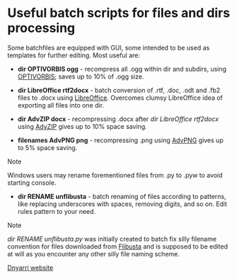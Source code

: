 # Useful batch scripts for files and dirs processing

Some batchfiles are equipped with GUI, some intended to be used as templates for further editing.
Most useful are:  

- **dir OPTIVORBIS ogg** - recompress all .ogg within dir and subdirs, using [OPTIVORBIS](https://git.codeproxy.net/OptiVorbis/OptiVorbis/releases); saves up to 10% of .ogg size.  

- **dir LibreOffice rtf2docx** - batch conversion of .rtf, .doc,  .odt and .fb2 files to .docx using [LibreOffice](https://www.libreoffice.org/). Overcomes clumsy LibreOffice idea of exporting all files into one dir.  

- **dir AdvZIP docx** - recompressing .docx after *dir LibreOffice rtf2docx* using [AdvZIP](https://github.com/amadvance/advancecomp) gives up to 10% space saving.  

- **filenames AdvPNG png** - recompressing .png using [AdvPNG](https://github.com/amadvance/advancecomp) gives up to 5% space saving.  

> [!NOTE]
> Windows users may rename forementioned files from .py to .pyw to avoid starting console.

- **dir RENAME unflibusta** - batch renaming of files according to patterns, like replacing underscores with spaces, removing digits, and so on. Edit rules pattern to your need.

> [!NOTE]
> *dir RENAME unflibusta.py* was initially created to batch fix silly filename convention for files downloaded from [Flibusta](https://flibusta.is/) and is supposed to be edited at will as you encounter any other silly file naming scheme.

[Dnyarri website](https://dnyarri.github.io)
